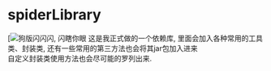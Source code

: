 # spiderLibrary
[![](https://www.jitpack.io/v/littleSpdier/spiderLibrary.svg "狗版闪闪闪, 闪瞎你眼")
这是我正式做的一个依赖库, 里面会加入各种常用的工具类、封装类, 还有一些常用的第三方法也会将其jar包加入进来
<br/>自定义封装类使用方法也会尽可能的罗列出来.